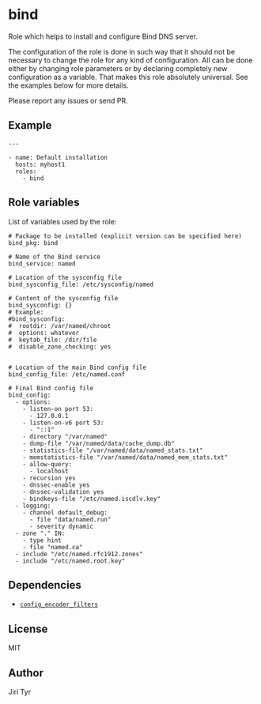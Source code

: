 bind
====

Role which helps to install and configure Bind DNS server.

The configuration of the role is done in such way that it should not be necessary
to change the role for any kind of configuration. All can be done either by
changing role parameters or by declaring completely new configuration as a
variable. That makes this role absolutely universal. See the examples below for
more details.

Please report any issues or send PR.


Example
-------

```
---

- name: Default installation
  hosts: myhost1
  roles:
    - bind
```


Role variables
--------------

List of variables used by the role:

```
# Package to be installed (explicit version can be specified here)
bind_pkg: bind

# Name of the Bind service
bind_service: named

# Location of the sysconfig file
bind_sysconfig_file: /etc/sysconfig/named

# Content of the sysconfig file
bind_sysconfig: {}
# Example:
#bind_sysconfig:
#  rootdir: /var/named/chroot
#  options: whatever
#  keytab_file: /dir/file
#  disable_zone_checking: yes


# Location of the main Bind config file
bind_config_file: /etc/named.conf

# Final Bind config file
bind_config:
  - options:
    - listen-on port 53:
      - 127.0.0.1
    - listen-on-v6 port 53:
      - "::1"
    - directory "/var/named"
    - dump-file "/var/named/data/cache_dump.db"
    - statistics-file "/var/named/data/named_stats.txt"
    - memstatistics-file "/var/named/data/named_mem_stats.txt"
    - allow-query:
      - localhost
    - recursion yes
    - dnssec-enable yes
    - dnssec-validation yes
    - bindkeys-file "/etc/named.iscdlv.key"
  - logging:
    - channel default_debug:
      - file "data/named.run"
      - severity dynamic
  - zone "." IN:
    - type hint
    - file "named.ca"
  - include "/etc/named.rfc1912.zones"
  - include "/etc/named.root.key"
```


Dependencies
------------

- [`config_encoder_filters`](https://github.com/jtyr/ansible-config_encoder_filters)


License
-------

MIT


Author
------

Jiri Tyr
